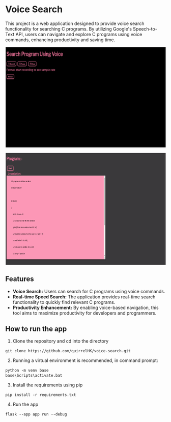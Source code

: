 # Voice Search

This project is a web application designed to provide voice search functionality for searching C programs. By utilizing Google's Speech-to-Text API, users can navigate and explore C programs using voice commands, enhancing productivity and saving time.

![Home Page](https://github.com/quirrelHK/voice-search/blob/master/media/home_screen.png)

![Results](https://github.com/quirrelHK/voice-search/blob/master/media/output.png)


## Features
- **Voice Search:** Users can search for C programs using voice commands.
- **Real-time Speed Search:** The application provides real-time search functionality to quickly find relevant C programs.
- **Productivity Enhancement:** By enabling voice-based navigation, this tool aims to maximize productivity for developers and programmers.


## How to run the app
1. Clone the repository and cd into the directory
```console
git clone https://github.com/quirrelHK/voice-search.git
```
2. Running a virtual environment is recommended, in command prompt:
```console
python -m venv base
base\Scripts\activate.bat
```
3. Install the requirements using pip
```console
pip install -r requirements.txt
```
4. Run the app
```console
flask --app app run --debug
```